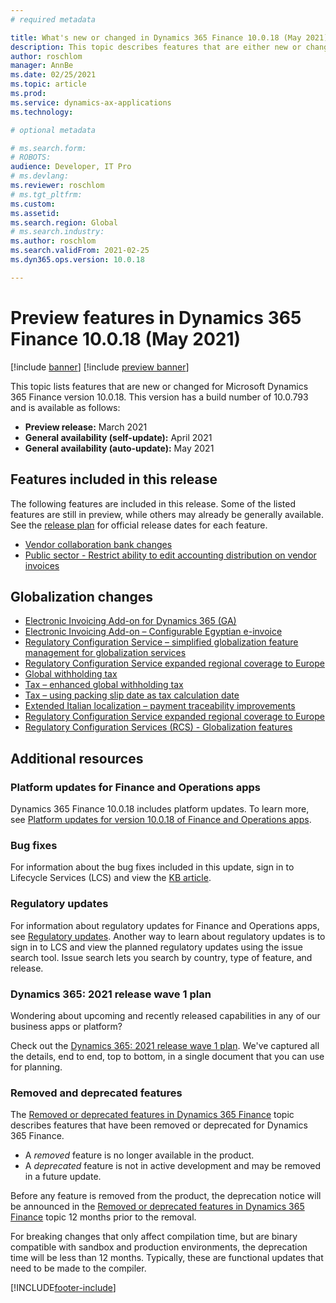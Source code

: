 ```yaml
---
# required metadata

title: What's new or changed in Dynamics 365 Finance 10.0.18 (May 2021)
description: This topic describes features that are either new or changed in the Dynamics 365 Finance version 10.0.18 preview release.
author: roschlom
manager: AnnBe
ms.date: 02/25/2021
ms.topic: article
ms.prod: 
ms.service: dynamics-ax-applications
ms.technology: 

# optional metadata

# ms.search.form: 
# ROBOTS: 
audience: Developer, IT Pro
# ms.devlang: 
ms.reviewer: roschlom
# ms.tgt_pltfrm: 
ms.custom: 
ms.assetid: 
ms.search.region: Global
# ms.search.industry: 
ms.author: roschlom
ms.search.validFrom: 2021-02-25 
ms.dyn365.ops.version: 10.0.18

---
```

# Preview features in Dynamics 365 Finance 10.0.18 (May 2021)

[!include [banner](../includes/banner.md)]
[!include [preview banner](../includes/preview-banner.md)]

This topic lists features that are new or changed for Microsoft Dynamics 365 Finance version 10.0.18. This version has a build number of 10.0.793 and is available as follows:

- **Preview release:** March 2021
- **General availability (self-update):** April 2021
- **General availability (auto-update):** May 2021

## Features included in this release

The following features are included in this release. Some of the listed features are still in preview, while others may already be generally available. See the [release plan](https://docs.microsoft.com/dynamics365/release-plans/) for official release dates for each feature.

- [Vendor collaboration bank changes](https://docs.microsoft.com/dynamics365-release-plan/2021wave1/finance-operations/dynamics365-finance/vendor-collaboration-bank-changes)
- [Public sector - Restrict ability to edit accounting distribution on vendor invoices](https://docs.microsoft.com/dynamics365-release-plan/2021wave1/finance-operations/dynamics365-finance/restrict-ability-edit-accounting-distribution-vendor-invoices)

## Globalization changes

- [Electronic Invoicing Add-on for Dynamics 365 (GA)](https://docs.microsoft.com/dynamics365-release-plan/2021wave1/finance-operations/dynamics365-finance/electronic-invoicing-add-on-dynamics-365-ga)
- [Electronic Invoicing Add-on – Configurable Egyptian e-invoice](https://docs.microsoft.com/dynamics365-release-plan/2021wave1/finance-operations/dynamics365-finance/electronic-invoicing-add-on-configurable-egyptian-e-invoice)
- [Regulatory Configuration Service – simplified globalization feature management for globalization services](https://docs.microsoft.com/dynamics365-release-plan/2021wave1/finance-operations/dynamics365-finance/regulatory-configuration-service-simplified-globalization-feature-management-globalization-services)
- [Regulatory Configuration Service expanded regional coverage to Europe](https://docs.microsoft.com/dynamics365-release-plan/2021wave1/finance-operations/dynamics365-finance/regulatory-configuration-service-expanded-regional-coverage-europe)
- [Global withholding tax](https://docs.microsoft.com/dynamics365/finance/general-ledger/global-withholding-tax-overview)
- [Tax – enhanced global withholding tax](https://docs.microsoft.com/dynamics365-release-plan/2021wave1/finance-operations/dynamics365-finance/tax--enhanced-global-withholding-tax)
- [Tax – using packing slip date as tax calculation date](https://docs.microsoft.com/dynamics365-release-plan/2021wave1/finance-operations/dynamics365-finance/tax--using-packing-slip-date-as-tax-calculation-date)
- [Extended Italian localization – payment traceability improvements](https://docs.microsoft.com/dynamics365-release-plan/2021wave1/finance-operations/dynamics365-finance/extended-italian-localization--payment-traceability-improvements)
- [Regulatory Configuration Service expanded regional coverage to Europe](https://docs.microsoft.com/dynamics365-release-plan/2021wave1/finance-operations/dynamics365-finance/regulatory-configuration-service-expanded-regional-coverage-europe)
- [Regulatory Configuration Services (RCS) - Globalization features](https://docs.microsoft.com/dynamics365/finance/localizations/rcs-globalization-feature)

## Additional resources

### Platform updates for Finance and Operations apps
Dynamics 365 Finance 10.0.18 includes platform updates. To learn more, see [Platform updates for version 10.0.18 of Finance and Operations apps](../../fin-ops-core/dev-itpro/get-started/whats-new-platform-updates-10-0-18.md). 

### Bug fixes 
For information about the bug fixes included in this update, sign in to Lifecycle Services (LCS) and view the [KB article](https://fix.lcs.dynamics.com/Issue/Details?bugId=561679&dbType=3&qc=13bb1641c1be430ead8b21ae3d4e0f800d5b81c39b3a56e890db1de7ede59e46).

### Regulatory updates
For information about regulatory updates for Finance and Operations apps, see [Regulatory updates](https://docs.microsoft.com/dynamics365/finance/localizations/regulatory-updates). Another way to learn about regulatory updates is to sign in to LCS and view the planned regulatory updates using the issue search tool. Issue search lets you search by country, type of feature, and release. 

### Dynamics 365: 2021 release wave 1 plan

Wondering about upcoming and recently released capabilities in any of our business apps or platform?

Check out the [Dynamics 365: 2021 release wave 1 plan](https://docs.microsoft.com/dynamics365-release-plan/2021wave1/). We've captured all the details, end to end, top to bottom, in a single document that you can use for planning.

### Removed and deprecated features

The [Removed or deprecated features in Dynamics 365 Finance](removed-deprecated-features-finance.md) topic describes features that have been removed or deprecated for Dynamics 365 Finance.

- A *removed* feature is no longer available in the product.
- A *deprecated* feature is not in active development and may be removed in a future update.

Before any feature is removed from the product, the deprecation notice will be announced in the [Removed or deprecated features in Dynamics 365 Finance](removed-deprecated-features-finance.md) topic 12 months prior to the removal.

For breaking changes that only affect compilation time, but are binary compatible with sandbox and production environments, the deprecation time will be less than 12 months. Typically, these are functional updates that need to be made to the compiler.


[!INCLUDE[footer-include](../../includes/footer-banner.md)]
